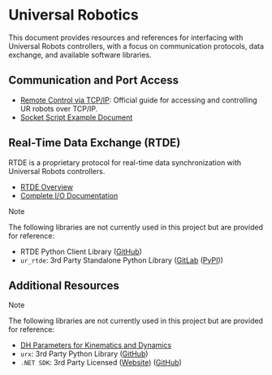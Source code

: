 # Universal Robotics

This document provides resources and references for interfacing with Universal Robots controllers, with a focus on communication protocols, data exchange, and available software libraries.

## Communication and Port Access

- [Remote Control via TCP/IP](https://www.universal-robots.com/articles/ur/interface-communication/remote-control-via-tcpip/): Official guide for accessing and controlling UR robots over TCP/IP.
- [Socket Script Example Document](https://s3-eu-west-1.amazonaws.com/ur-support-site/29983/Script%20command%20Examples.pdf)

## Real-Time Data Exchange (RTDE)

RTDE is a proprietary protocol for real-time data synchronization with Universal Robots controllers.

- [RTDE Overview](https://www.universal-robots.com/developer/communication-protocol/rtde/)
- [Complete I/O Documentation](https://www.universal-robots.com/articles/ur/interface-communication/real-time-data-exchange-rtde-guide/)

> [!Note]
> The following libraries are not currently used in this project but are provided for reference:
>
> - RTDE Python Client Library ([GitHub](https://github.com/UniversalRobots/RTDE_Python_Client_Library))
> - `ur_rtde`: 3rd Party Standalone Python Library ([GitLab](https://gitlab.com/sdurobotics/ur_rtde) ([PyPI](https://pypi.org/project/ur-rtde/#data)))

## Additional Resources

> [!Note]  
> The following libraries are not currently used in this project but are provided for reference:
> - [DH Parameters for Kinematics and Dynamics](https://www.universal-robots.com/articles/ur/application-installation/dh-parameters-for-calculations-of-kinematics-and-dynamics/)
> - `urx`: 3rd Party Python Library ([GitHub](https://github.com/SintefManufacturing/python-urx))
> - `.NET SDK`: 3rd Party Licensed ([Website](https://underautomation.com/universal-robots)) ([GitHub](https://github.com/underautomation/UniversalRobots.NET))
